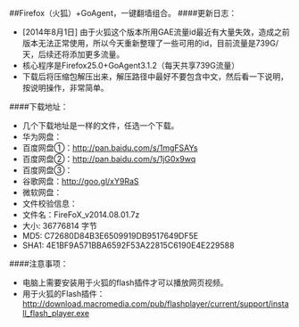 ##Firefox（火狐）+GoAgent，一键翻墙组合。
####更新日志：
* [2014年8月1日] 由于火狐这个版本所用GAE流量id最近有大量失效，造成之前版本无法正常使用，所以今天重新整理了一些可用的id，目前流量是739G/天，后续还将添加更多流量。
* 核心程序是Firefox25.0+GoAgent3.1.2（每天共享739G流量）
* 下载后将压缩包解压出来，解压路径中最好不要包含中文，然后看一下说明，按说明操作，非常简单。

####下载地址：
* 几个下载地址是一样的文件，任选一个下载。
* 华为网盘：
* 百度网盘①：http://pan.baidu.com/s/1mgFSAYs
* 百度网盘②：http://pan.baidu.com/s/1jG0x9wq
* 百度网盘③：
* 谷歌网盘：http://goo.gl/xY9RaS
* 微软网盘：
* 文件校验信息：
* 文件名：FireFoX_v2014.08.01.7z
* 大小: 36776814 字节
* MD5: C72680D84B3E6509919DB9517649DF5E
* SHA1: 4E1BF9A571BBA6592F53A22815C6190E4E229588

####注意事项：
* 电脑上需要安装用于火狐的flash插件才可以播放网页视频。
* 用于火狐的Flash插件：http://download.macromedia.com/pub/flashplayer/current/support/install_flash_player.exe